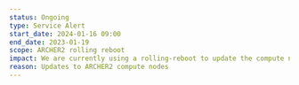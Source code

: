 ```yaml
---
status: Ongoing
type: Service Alert
start_date: 2024-01-16 09:00
end_date: 2023-01-19 
scope: ARCHER2 rolling reboot
impact: We are currently using a rolling-reboot to update the compute nodes on ARCHER2. This will not impact running work but once jobs finish, compute nodes will be rebooted and then be returned to service with the new updated software. Serial work is unaffected.  
reason: Updates to ARCHER2 compute nodes
---
```

